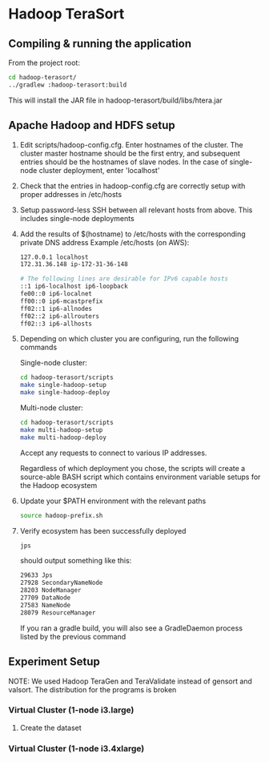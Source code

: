 # Hadoop TeraSort

## Compiling & running the application

From the project root:

```bash
cd hadoop-terasort/
../gradlew :hadoop-terasort:build
```
This will install the JAR file in hadoop-terasort/build/libs/htera.jar

## Apache Hadoop and HDFS setup

1. Edit scripts/hadoop-config.cfg. Enter hostnames of the cluster. The cluster master hostname should be the first entry,
and subsequent entries should be the hostnames of slave nodes. In the case of single-node cluster deployment, enter 'localhost'
2. Check that the entries in hadoop-config.cfg are correctly setup with proper addresses in /etc/hosts
3. Setup password-less SSH between all relevant hosts from above. This includes single-node deployments
4. Add the results of $(hostname) to /etc/hosts with the corresponding private DNS address
    Example /etc/hosts (on AWS):
    ```bash
    127.0.0.1 localhost
    172.31.36.148 ip-172-31-36-148
    
    # The following lines are desirable for IPv6 capable hosts
    ::1 ip6-localhost ip6-loopback
    fe00::0 ip6-localnet
    ff00::0 ip6-mcastprefix
    ff02::1 ip6-allnodes
    ff02::2 ip6-allrouters
    ff02::3 ip6-allhosts

    ```
5. Depending on which cluster you are configuring, run the following commands

    Single-node cluster:
    ```bash
    cd hadoop-terasort/scripts
    make single-hadoop-setup
    make single-hadoop-deploy
    ```

    Multi-node cluster:
    ```bash
    cd hadoop-terasort/scripts
    make multi-hadoop-setup
    make multi-hadoop-deploy
    ```
    
    Accept any requests to connect to various IP addresses.

    Regardless of which deployment you chose, the scripts will create a source-able BASH script which contains environment
    variable setups for the Hadoop ecosystem

6. Update your $PATH environment with the relevant paths
    ```bash
    source hadoop-prefix.sh
    ```

7. Verify ecosystem has been successfully deployed

    ```bash
    jps
    ```
    should output something like this:

    ```bash
    29633 Jps
    27928 SecondaryNameNode
    28203 NodeManager
    27709 DataNode
    27583 NameNode
    28079 ResourceManager
    ```

    If you ran a gradle build, you will also see a GradleDaemon process listed by the previous command

## Experiment Setup

NOTE: We used Hadoop TeraGen and TeraValidate instead of gensort and valsort. The distribution for the programs is broken

### Virtual Cluster (1-node i3.large)

1. Create the dataset

### Virtual Cluster (1-node i3.4xlarge)






